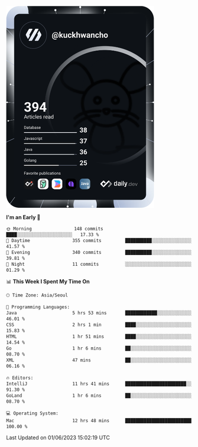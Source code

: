 <a href="https://app.daily.dev/kuckhwancho"><img src="https://github.com/kuckjwi0928/kuckjwi0928/blob/master/devcard.svg" width="400" alt="Kuckjwi Devcard"/></a>

<!--START_SECTION:waka-->
**I'm an Early 🐤** 

```text
🌞 Morning                148 commits         ████░░░░░░░░░░░░░░░░░░░░░   17.33 % 
🌆 Daytime                355 commits         ██████████░░░░░░░░░░░░░░░   41.57 % 
🌃 Evening                340 commits         ██████████░░░░░░░░░░░░░░░   39.81 % 
🌙 Night                  11 commits          ░░░░░░░░░░░░░░░░░░░░░░░░░   01.29 % 
```


📊 **This Week I Spent My Time On** 

```text
🕑︎ Time Zone: Asia/Seoul

💬 Programming Languages: 
Java                     5 hrs 53 mins       ████████████░░░░░░░░░░░░░   46.01 % 
CSS                      2 hrs 1 min         ████░░░░░░░░░░░░░░░░░░░░░   15.83 % 
HTML                     1 hr 51 mins        ████░░░░░░░░░░░░░░░░░░░░░   14.54 % 
Go                       1 hr 6 mins         ██░░░░░░░░░░░░░░░░░░░░░░░   08.70 % 
XML                      47 mins             ██░░░░░░░░░░░░░░░░░░░░░░░   06.16 % 

🔥 Editors: 
IntelliJ                 11 hrs 41 mins      ███████████████████████░░   91.30 % 
GoLand                   1 hr 6 mins         ██░░░░░░░░░░░░░░░░░░░░░░░   08.70 % 

💻 Operating System: 
Mac                      12 hrs 48 mins      █████████████████████████   100.00 % 
```


 Last Updated on 01/06/2023 15:02:19 UTC
<!--END_SECTION:waka-->
